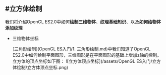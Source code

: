 #立方体绘制
---
我们将介绍OpenGL ES2.0中如何**绘制三维物体**、**纹理基础知识**、以及**如何给物体添加纹理**

* 三维物体坐标

    [三角形绘制](OpenGL ES入门/1. 三角形绘制.md)中我们知道了OpenGL ES2.0中如何绘制平面图形，三维图形是在平面图形的基础上增加z轴的控制。
    立方体的顶点坐标如下图：
    ![立方体顶点坐标](/assets/OpenGL ES入门/立方体绘制/立方体顶点坐标.png)